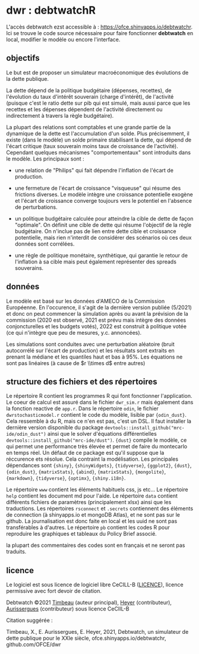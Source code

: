 # dwr : debtwatchR

L'accès debtwatch ezst accessible à : <https://ofce.shinyapps.io/debtwatchr>.
Ici se trouve le code source nécessaire pour faire fonctionner **debtwatch** en local, modifier le modèle ou encore l'interface.

## objectifs

Le but est de proposer un simulateur macroéconomique des évolutions de la dette publique.

La dette dépend de la politique budgétaire (dépenses, recettes), de l'évolution du taux d'intérêt souverain (charge d'intérêt), de l'activité (puisque c'est le ratio dette sur pib qui est simulé, mais aussi parce que les recettes et les dépenses dépendent de l'activité directement ou indirectement à travers la règle budgétaire).

La plupart des relations sont comptables et une grande partie de la dynamique de la dette est l'accumulation d'un solde.
Plus précisemment, il existe (dans le modèle) un solde primaire stabilisant la dette, qui dépend de l'écart critique (taux souverain moins taux de croissance de l'activité).
Cependant quelques mécanismes "comportementaux" sont introduits dans le modèle.
Les principaux sont :

-   une relation de "Philips" qui fait dépendre l'inflation de l'écart de production.

-   une fermeture de l'écart de croissance "visqueuse" qui résume des frictions diverses.
    Le modèle intègre une croissance potentielle exogène et l'écart de croissance converge toujours vers le potentiel en l'absence de perturbations.

-   un politique budgétaire calculée pour atteindre la cible de dette de façon "optimale".
    On définit une cible de dette qui résume l'objectif de la règle budgétaire.
    On n'inclue pas de lien entre dette cible et croissance potentielle, mais rien n'interdit de considérer des scénarios où ces deux données sont corrélées.

-   une règle de politique monétaire, synthètique, qui garantie le retour de l'inflation à sa cible mais peut également représenter des spreads souverains.

## données

Le modèle est basé sur les données d'AMECO de la Commission Européenne.
En l'occurence, il s'agit de la dernière version publiée (5/2021) et donc on peut commencer la simulation après ou avant la prévision de la commission (2020 est observé, 2021 est prévu mais intègre des données conjoncturelles et les budgets votés), 2022 est construit à politique votée (ce qui n'intègre que peu de mesures, y.c. annoncées).

Les simulations sont conduites avec une perturbation aléatoire (bruit autocorrélé sur l'écart de production) et les résultats sont extraits en prenant la médiane et les quantiles haut et bas à 95%.
Les équations ne sont pas linéaires (à cause de $r \\times d$ entre autres)

## structure des fichiers et des répertoires

Le répertoire R contient les programmes R qui font fonctionner l'application.
Le coeur de calcul est assuré dans le fichier `dwr_sim.r` mais également dans la fonction reactive de `app.r`.
Dans le répertoire `odin`, le fichier `dwrstochasticmodel.r` contient le code du modèle, lisible par `{odin_dust}`.
Cela ressemble à du R, mais ce n'en est pas, c'est un DSL.
Il faut installer la dernière version disponible du package `devtools::install_github("mrc-ide/odin_dust")` ainsi que le solver d'équations différentielles `devtools::install_github("mrc-ide/dust")`.
`{dust}` compile le modèle, ce qui permet une performance très élevée et permet de faire du montecarlo en temps réel.
Un défaut de ce package est qu'il suppose que la réccurence ets résolue.
Cela contraint la modélisation.
Les principales dépendances sont `{shiny}`, `{shinyWidgets}`, `{tidyverse}`, `{ggplot2}`, `{dust}`, `{odin_dust}`, `{matrixStats}`, `{abind}`, `{matrixStats}`, `{mongolite}`, `{markdown}`, `{tidyverse}`, `{optimx}`, `{shiny.i18n}`.

Le répertoire `www` contient les éléments habituels css, js etc...
Le répertoire `help` contient les document md pour l'aide.
Le répertoire `data` contient différents fichiers de paramètres (principalement xlsx) ainsi que les traductions.
Les répertoires `rsconnect` et `.secrets` contiennent des éléments de connection (à shinyapps.io et mongoDB Atlas), et ne sont pas sur le github.
La journalisation est donc faite en local et les uuid ne sont pas transférables à d'autres.
Le répertoire `pb` contient les codes R pour reproduire les graphiques et tableaux du Policy Brief associé.

la plupart des commentaires des codes sont en français et ne seront pas traduits.

## licence

Le logiciel est sous licence de logiciel libre CeCILL-B ([LICENCE](LICENCE)), licence permissive avec fort devoir de citation.

Debtwatch ©2021 [Timbeau](mailto:xavier.timbeau@sciencespo.fr) (auteur principal), [Heyer](mailto:eric.heyert@sciencespo.fr) (contributeur), [Aurissergues](mailto:elliot.aurissergues@sciencespo.fr) (contributeur) sous licence CeCIIL-B

Citation suggérée :

Timbeau, X., E. Aurissergues, E. Heyer, 2021, Debtwatch, un simulateur de dette publique pour le XXIe siècle, ofce.shinyapps.io/debtwatchr, github.com/OFCE/dwr

